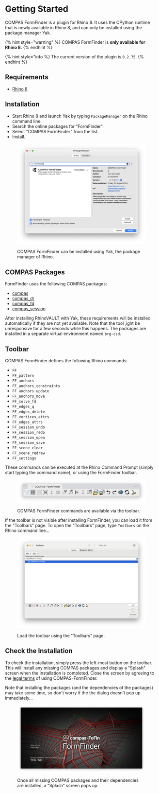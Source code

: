 # Getting Started

COMPAS FormFinder is a plugin for Rhino 8. It uses the CPython runtime that is newly available in Rhino 8, and can only be installed using the package manager Yak.

{% hint style="warning" %}
COMPAS FormFinder is **only available for Rhino 8.**
{% endhint %}

{% hint style="info %}
The current version of the plugin is `0.2.75`.
{% endhint %}

## Requirements

* [Rhino 8](https://www.rhino3d.com/)

## Installation

* Start Rhino 8 and launch Yak by typing `PackageManager` on the Rhino command line.
* Search the online packages for "FormFinder".
* Select "COMPAS FormFinder" from the list.
* Install.

<figure><img src="/gitbook/.gitbook/assets/FormFinder_yak.png" alt="FormFinder in package manager Yak"><figcaption><p>COMPAS FormFinder can be installed using Yak, the package manager of Rhino.</p></figcaption></figure>

## COMPAS Packages

FormFinder uses the following COMPAS packages:

* [compas](https://github.com/compas-dev/compas)
* [compas_dr](https://github.com/blockresearchgroup/compas_dr)
* [compas_fd](https://github.com/blockresearchgroup/compas_fd)
* [compas_session](https://github.com/blockresearchgroup/compas_session)

After installing RhinoVAULT with Yak, these requirements will be installed automatically if they are not yet available.
Note that the tool ,ight be unresponsive for a few seconds while this happens.
The packages are installed in a separate virtual environment named `brg-csd`.

## Toolbar

COMPAS FormFinder defines the following Rhino commands:

* `FF`
* `FF_pattern`
* `FF_anchors`
* `FF_anchors_constraints`
* `FF_anchors_update`
* `FF_anchors_move`
* `FF_solve_fd`
* `FF_edges_q`
* `FF_edges_delete`
* `FF_vertices_attrs`
* `FF_edges_attrs`
* `FF_session_undo`
* `FF_session_redo`
* `FF_session_open`
* `FF_session_save`
* `FF_scene_clear`
* `FF_scene_redraw`
* `FF_settings`

These commands can be executed at the Rhino Command Prompt (simply start typing the command name),
or using the FormFinder toolbar.

<figure><img src="/gitbook/.gitbook/assets/FormFinder_toolbar.png" alt="COMPAS FormFinder toolbar"><figcaption><p>COMPAS FormFinder commands are available via the toolbar.</p></figcaption></figure>

If the toolbar is not visible after installing FormFinder,
you can load it from the "Toolbars" page.
To open the "Toolbars" page, type `Toolbars` on the Rhino command line...

<figure><img src="/gitbook/.gitbook/assets/Rhino_toolbars.png" alt="Rhino Toolbars page"><figcaption><p>Load the toolbar using the "Toolbars" page.</p></figcaption></figure>

## Check the Installation

To check the installation, simply press the left-most button on the toolbar.
This will install any missing COMPAS packages and display a "Splash" screen when the installation is completed.
Close the screen by agreeing to the [legal terms](../additional-information/legal-terms.md) of using COMPAS-FormFinder.

Note that installing the packages (and the dependencies of the packages) may take some time,
so don't worry if the the dialog doesn't pop up immediately...

<figure><img src="/gitbook/.gitbook/assets/FormFinder_splash.png" alt="FormFinder splash"><figcaption><p>Once all missing COMPAS packages and their dependencies are installed, a "Splash" screen pops up.</p></figcaption></figure>
